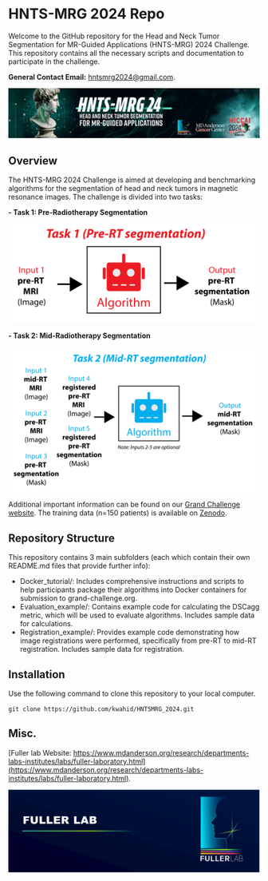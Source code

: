# HNTS-MRG 2024 Repo

Welcome to the GitHub repository for the Head and Neck Tumor Segmentation for MR-Guided Applications (HNTS-MRG) 2024 Challenge. This repository contains all the necessary scripts and documentation to participate in the challenge.

**General Contact Email:** <hntsmrg2024@gmail.com>.

![Challenge Logo](hntsmrg_banner.jpeg)

## Overview 

The HNTS-MRG 2024 Challenge is aimed at developing and benchmarking algorithms for the segmentation of head and neck tumors in magnetic resonance images. The challenge is divided into two tasks:

**- Task 1: Pre-Radiotherapy Segmentation**

<img src="Inputs_outputs_figure-01.png" alt="Task1" width="800"/>

**- Task 2: Mid-Radiotherapy Segmentation**

<img src="Inputs_outputs_figure-02.png" alt="Task2" width="800"/>

Additional important information can be found on our [Grand Challenge website](https://hntsmrg24.grand-challenge.org/). The training data (n=150 patients) is available on [Zenodo](https://zenodo.org/records/11199559).

## Repository Structure

This repository contains 3 main subfolders (each which contain their own README.md files that provide further info):

- Docker_tutorial/: Includes comprehensive instructions and scripts to help participants package their algorithms into Docker containers for submission to grand-challenge.org.
- Evaluation_example/: Contains example code for calculating the DSCagg metric, which will be used to evaluate algorithms. Includes sample data for calculations.
- Registration_example/: Provides example code demonstrating how image registrations were performed, specifically from pre-RT to mid-RT registration. Includes sample data for registration.

## Installation

Use the following command to clone this repository to your local computer. 

```
git clone https://github.com/kwahid/HNTSMRG_2024.git
```

## Misc.

[Fuller lab Website: https://www.mdanderson.org/research/departments-labs-institutes/labs/fuller-laboratory.html](https://www.mdanderson.org/research/departments-labs-institutes/labs/fuller-laboratory.html). 

![Fuller Logo](Fuller_logo_long.png)
